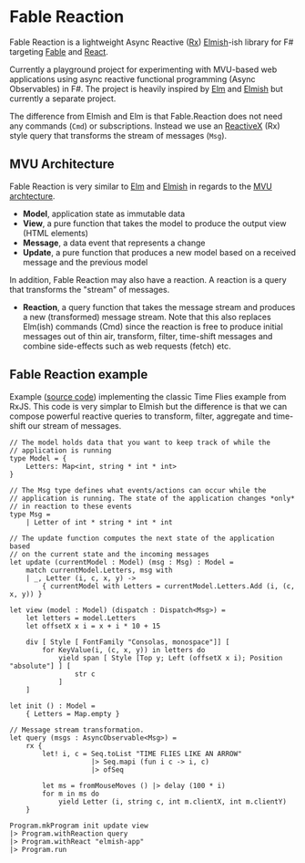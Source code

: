 # Fable Reaction

Fable Reaction is a lightweight Async Reactive ([Rx](http://reactivex.io/)) [Elmish](https://elmish.github.io/)-ish library for F# targeting [Fable](http://fable.io/) and [React](https://reactjs.org/).

Currently a playground project for experimenting with MVU-based web applications using async reactive functional programming (Async Observables) in F#. The project is heavily inspired by [Elm](http://elm-lang.org/) and [Elmish](https://elmish.github.io/) but currently a separate project.

The difference from Elmish and Elm is that Fable.Reaction does not need any commands (`Cmd`) or subscriptions. Instead we use an [ReactiveX](http://reactivex.io/) (Rx) style query that transforms the stream of messages (`Msg`).

## MVU Architecture

Fable Reaction is very similar to [Elm](http://elm-lang.org/) and [Elmish](https://elmish.github.io/) in regards to the [MVU archtecture](https://guide.elm-lang.org/architecture/).

* **Model**, application state as immutable data
* **View**, a pure function that takes the model to produce the output view (HTML elements)
* **Message**, a data event that represents a change
* **Update**, a pure function that produces a new model based on a received message and the previous model

In addition, Fable Reaction may also have a reaction. A reaction is a query that transforms the "stream" of messages.

* **Reaction**, a query function that takes the message stream and produces a new (transformed) message stream. Note that this also replaces Elm(ish) commands (Cmd) since the reaction is free to produce initial messages out of thin air, transform, filter, time-shift messages and combine side-effects such as web requests (fetch) etc.

## Fable Reaction example

Example ([source code](https://github.com/dbrattli/Re-action/tree/master/examples/Timeflies)) implementing the classic Time Flies example from RxJS. This code is very simplar to Elmish but the difference is that we can compose powerful reactive
queries to transform, filter, aggregate and time-shift our stream of messages.

```f#
// The model holds data that you want to keep track of while the
// application is running
type Model = {
    Letters: Map<int, string * int * int>
}

// The Msg type defines what events/actions can occur while the
// application is running. The state of the application changes *only*
// in reaction to these events
type Msg =
    | Letter of int * string * int * int

// The update function computes the next state of the application based
// on the current state and the incoming messages
let update (currentModel : Model) (msg : Msg) : Model =
    match currentModel.Letters, msg with
    | _, Letter (i, c, x, y) ->
        { currentModel with Letters = currentModel.Letters.Add (i, (c, x, y)) }

let view (model : Model) (dispatch : Dispatch<Msg>) =
    let letters = model.Letters
    let offsetX x i = x + i * 10 + 15

    div [ Style [ FontFamily "Consolas, monospace"]] [
        for KeyValue(i, (c, x, y)) in letters do
            yield span [ Style [Top y; Left (offsetX x i); Position "absolute"] ] [
                str c
            ]
    ]

let init () : Model =
    { Letters = Map.empty }

// Message stream transformation.
let query (msgs : AsyncObservable<Msg>) =
    rx {
        let! i, c = Seq.toList "TIME FLIES LIKE AN ARROW"
                    |> Seq.mapi (fun i c -> i, c)
                    |> ofSeq

        let ms = fromMouseMoves () |> delay (100 * i)
        for m in ms do
            yield Letter (i, string c, int m.clientX, int m.clientY)
    }

Program.mkProgram init update view
|> Program.withReaction query
|> Program.withReact "elmish-app"
|> Program.run
```
